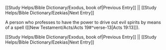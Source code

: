 [[Study Helps/Bible Dictionary/Exodus, book of|Previous Entry]]  ||  [[Study Helps/Bible Dictionary/Ezekias|Next Entry]]

 A person who professes to have the power to drive out evil spirits by means of a spell ([[New Testament/Acts/Acts 19#^verse-13|Acts 19:13]]).

[[Study Helps/Bible Dictionary/Exodus, book of|Previous Entry]]  ||  [[Study Helps/Bible Dictionary/Ezekias|Next Entry]]